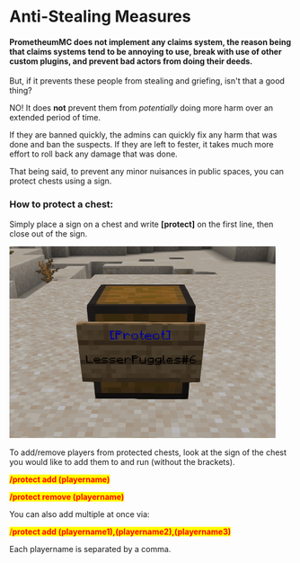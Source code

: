 # Anti-Stealing Measures

#### PrometheumMC does not implement any claims system, the reason being that claims systems tend to be annoying to use, break with use of other custom plugins, and prevent bad actors from doing their deeds.&#x20;

But, if it prevents these people from stealing and griefing, isn't that a good thing?

NO! It does **not** prevent them from _potentially_ doing more harm over an extended period of time.&#x20;

If they are banned quickly, the admins can quickly fix any harm that was done and ban the suspects. If they are left to fester, it takes much more effort to roll back any damage that was done.

That being said, to prevent any minor nuisances in public spaces, you can protect chests using a sign.&#x20;

### How to protect a chest:

Simply place a sign on a chest and write **\[protect]** on the first line, then close out of the sign.

&#x20;  &#x20;

![A Protected Chest](<../../.gitbook/assets/image (52).png>)

To add/remove players from protected chests, look at the sign of the chest you would like to add them to and run (without the brackets).

<mark style="color:red;">**/protect add (playername)**</mark>&#x20;

<mark style="color:red;">**/protect remove (playername)**</mark>

You can also add multiple at once via:

<mark style="color:red;">/</mark><mark style="color:red;">**protect add (playername1),(playername2),(playername3)**</mark>&#x20;

Each playername is separated by a comma.
